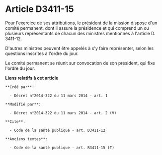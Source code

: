 # Article D3411-15

Pour l'exercice de ses attributions, le président de la mission dispose d'un comité permanent, dont il assure la présidence
et qui comprend un ou plusieurs représentants de chacun des ministres mentionnés à l'article D. 3411-12. 

D'autres ministres peuvent être appelés à s'y faire représenter, selon les questions inscrites à l'ordre du jour. 

Le comité permanent se réunit sur convocation de son président, qui fixe l'ordre du jour.

**Liens relatifs à cet article**

	**Créé par**:

	  - Décret n°2014-322 du 11 mars 2014 - art. 1

	**Modifié par**:

	  - Décret n°2014-322 du 11 mars 2014 - art. 2 (V)

	**Cite**:

	  - Code de la santé publique - art. D3411-12

	**Anciens textes**:

	  - Code de la santé publique - art. R3411-15 (T)
